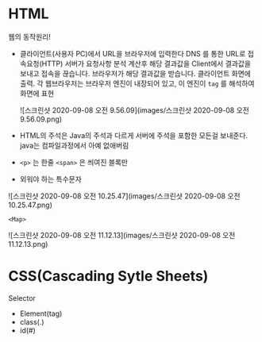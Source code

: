 # HTML

웹의 동작원리!

- 클라이언트(사용자 PC)에서 URL을 브라우저에 입력한다 DNS 를 통한 URL로 접속요청(HTTP) 서버가 요청사항 분석 계산후 해당 결과값을 Client에서 결과값을 보내고 접속을 끊습니다. 브라우저가 해당 결과값을 받습니다. 클라이언트 화면에 출력. 각 웹브라우저는 브라우저 엔진이 내장되어 있고, 이 엔진이 `tag` 를 해석하여 화면에 표현

  ![스크린샷 2020-09-08 오전 9.56.09](images/스크린샷 2020-09-08 오전 9.56.09.png)



- HTML의 주석은 Java의 주석과 다르게 서버에 주석을 포함한 모든걸 보내준다. java는 컴파일과정에서 아예 없애버림



- `<p>` 는 한줄 `<span>` 은 씌여진 블록만



- 외워야 하는 특수문자



![스크린샷 2020-09-08 오전 10.25.47](images/스크린샷 2020-09-08 오전 10.25.47.png)



`<Map>`

![스크린샷 2020-09-08 오전 11.12.13](images/스크린샷 2020-09-08 오전 11.12.13.png)



# CSS(Cascading Sytle Sheets)

Selector

- Element(tag)
- class(.)
- id(#)